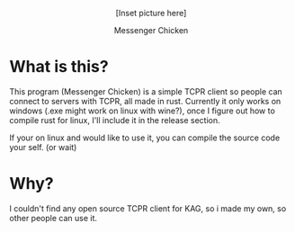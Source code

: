 <p align = 'center'> [Inset picture here] </p>
<p align = 'center'> Messenger Chicken </p>

# What is this?

This program (Messenger Chicken) is a simple TCPR client so people can connect to servers with TCPR, all made in rust.
Currently it only works on windows (.exe might work on linux with wine?), once I figure out how to compile rust for linux, I'll include it in the release section.

If your on linux and would like to use it, you can compile the source code your self. (or wait)

# Why?

I couldn't find any open source TCPR client for KAG, so i made my own, so other people can use it.


